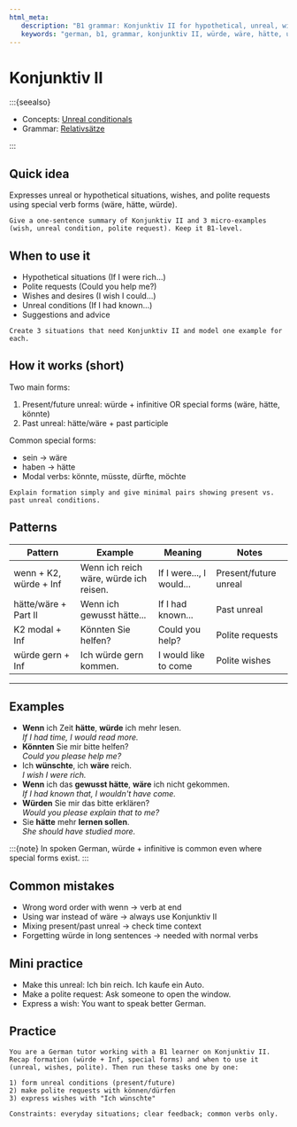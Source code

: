 ```yaml
---
html_meta:
   description: "B1 grammar: Konjunktiv II for hypothetical, unreal, wishes, polite requests; present and past forms."
   keywords: "german, b1, grammar, konjunktiv II, würde, wäre, hätte, unreal conditionals"
---
```


# Konjunktiv II

:::{seealso}

- Concepts: [Unreal conditionals](/b1/concepts/unreal-conditionals.md)
- Grammar: [Relativsätze](/b1/grammar/relativsaetze.md)

:::

## Quick idea

Expresses unreal or hypothetical situations, wishes, and polite requests using special verb forms (wäre, hätte, würde).

```{practice}
Give a one-sentence summary of Konjunktiv II and 3 micro-examples (wish, unreal condition, polite request). Keep it B1-level.
```

## When to use it

- Hypothetical situations (If I were rich...)
- Polite requests (Could you help me?)
- Wishes and desires (I wish I could...)
- Unreal conditions (If I had known...)
- Suggestions and advice

```{practice}
Create 3 situations that need Konjunktiv II and model one example for each.
```

## How it works (short)

Two main forms:

1. Present/future unreal: würde + infinitive OR special forms (wäre, hätte, könnte)
2. Past unreal: hätte/wäre + past participle

Common special forms:

- sein → wäre
- haben → hätte
- Modal verbs: könnte, müsste, dürfte, möchte

```{practice}
Explain formation simply and give minimal pairs showing present vs. past unreal conditions.
```

## Patterns

| Pattern | Example | Meaning | Notes |
|---|---|---|---|
| wenn + K2, würde + Inf | Wenn ich reich wäre, würde ich reisen. | If I were..., I would... | Present/future unreal |
| hätte/wäre + Part II | Wenn ich gewusst hätte... | If I had known... | Past unreal |
| K2 modal + Inf | Könnten Sie helfen? | Could you help? | Polite requests |
| würde gern + Inf | Ich würde gern kommen. | I would like to come | Polite wishes |

---

## Examples

- **Wenn** ich Zeit **hätte**, **würde** ich mehr lesen.  
  _If I had time, I would read more._
- **Könnten** Sie mir bitte helfen?  
  _Could you please help me?_
- Ich **wünschte**, ich **wäre** reich.  
  _I wish I were rich._
- **Wenn** ich das **gewusst hätte**, **wäre** ich nicht gekommen.  
  _If I had known that, I wouldn't have come._
- **Würden** Sie mir das bitte erklären?  
  _Would you please explain that to me?_
- Sie **hätte** mehr **lernen sollen**.  
  _She should have studied more._

:::{note}
In spoken German, würde + infinitive is common even where special forms exist.
:::

## Common mistakes

- Wrong word order with wenn → verb at end
- Using war instead of wäre → always use Konjunktiv II
- Mixing present/past unreal → check time context
- Forgetting würde in long sentences → needed with normal verbs

## Mini practice

- Make this unreal: Ich bin reich. Ich kaufe ein Auto.
- Make a polite request: Ask someone to open the window.
- Express a wish: You want to speak better German.

## Practice

```{practice}
You are a German tutor working with a B1 learner on Konjunktiv II. Recap formation (würde + Inf, special forms) and when to use it (unreal, wishes, polite). Then run these tasks one by one:

1) form unreal conditions (present/future)
2) make polite requests with können/dürfen
3) express wishes with "Ich wünschte"

Constraints: everyday situations; clear feedback; common verbs only.
```
